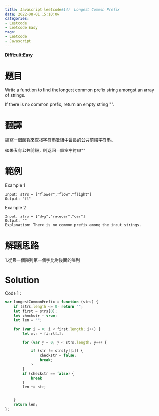 ```yaml
---
title: Javascript(leetcode#14)  Longest Common Prefix
date: 2022-08-01 15:10:06
categories: 
- Leetcode 
- Leetcode Easy 
tags:
- Leetcode
- Javascript
---
```


**Difficult:Easy**

# 題目
Write a function to find the longest common prefix string amongst an array of strings.

If there is no common prefix, return an empty string "".

<!--more-->

# 翻譯


編寫一個函數來查找字符串數組中最長的公共前綴字符串。

如果沒有公共前綴，則返回一個空字符串""

# 範例

Example 1

```
Input: strs = ["flower","flow","flight"]
Output: "fl"
```

Example 2

```
Input: strs = ["dog","racecar","car"]
Output: ""
Explanation: There is no common prefix among the input strings.
```



# 解題思路
1.從第一個陣列第一個字比對後面的陣列


# Solution
Code 1 :
```javascript
var longestCommonPrefix = function (strs) {
    if (strs.length <= 0) return "";
    let first = strs[0];
    let checkstr = true;
    let len = "";

    for (var i = 0; i < first.length; i++) {
        let str = first[i];

        for (var y = 0; y < strs.length; y++) {

            if (str != strs[y][i]) {
                checkstr = false;
                break;
            }
        }
        if (checkstr == false) {
            break;
        }
        len += str;


    }
    return len;
};
```


